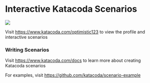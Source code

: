 # Interactive Katacoda Scenarios

[![](http://shields.katacoda.com/katacoda/optimistic123/count.svg)](https://www.katacoda.com/optimistic123 "Get your profile on Katacoda.com")

Visit https://www.katacoda.com/optimistic123 to view the profile and interactive scenarios

### Writing Scenarios
Visit https://www.katacoda.com/docs to learn more about creating Katacoda scenarios

For examples, visit https://github.com/katacoda/scenario-example
